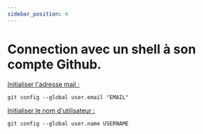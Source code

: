 ```yaml
--- 
sidebar_position: 4
---
```


# Connection avec un shell à son compte Github.

<u>Initialiser l'adresse mail :</u>
```shell
git config --global user.email "EMAIL"
```

<u>Initialiser le nom d'utilisateur :</u>
```shell
git config --global user.name USERNAME
```

